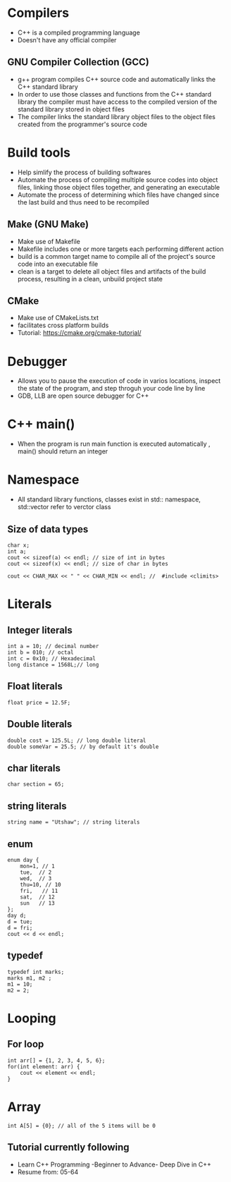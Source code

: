 # Compilers
- C++ is a compiled programming language
- Doesn't have any official compiler
## GNU Compiler Collection (GCC)
- g++ program compiles C++ source code and automatically links the C++ standard library
- In order to use those classes and functions from the C++ standard library the compiler must have access to the compiled version of the standard library stored in object files
- The compiler links the standard library object files to the object files created from the programmer's source code
# Build tools
- Help simlify the process of building softwares
- Automate the process of compiling multiple source codes into object files, linking those object files together, and generating an executable
- Automate the process of determining which files have changed since the last build and thus need to be recompiled
## Make (GNU Make)
- Make use of Makefile
- Makefile includes one or more targets each performing different action
- build is a common target name to compile all of the project's source code into an executable file
- clean is a target to delete all object files and artifacts of the build process, resulting in a clean, unbuild project state
## CMake
- Make use of CMakeLists.txt
- facilitates cross platform builds
- Tutorial: https://cmake.org/cmake-tutorial/

# Debugger
- Allows you to pause the execution of code in varios locations, inspect the state of the program, and step throguh your code line by line 
- GDB, LLB are open source debugger for C++

# C++ main()
- When the program is run main function is executed automatically , main() should return an integer


# Namespace
- All standard library functions, classes exist in std:: namespace, std::vector refer to verctor class 

## Size of data types
```
char x;
int a;
cout << sizeof(a) << endl; // size of int in bytes
cout << sizeof(x) << endl; // size of char in bytes

cout << CHAR_MAX << " " << CHAR_MIN << endl; //  #include <climits>

```

# Literals
## Integer literals
```
int a = 10; // decimal number
int b = 010; // octal
int c = 0x10; // Hexadecimal
long distance = 1568L;// long 
```
## Float literals
```
float price = 12.5F;
```

## Double literals
```
double cost = 125.5L; // long double literal
double someVar = 25.5; // by default it's double
```

## char literals
```
char section = 65;
```

## string literals
```
string name = "Utshaw"; // string literals
```

## enum
```
enum day {
    mon=1, // 1
    tue,  // 2
    wed,  // 3
    thu=10, // 10
    fri,   // 11
    sat,  // 12
    sun   // 13
};
day d;
d = tue;
d = fri;
cout << d << endl;
```
## typedef
```
typedef int marks;
marks m1, m2 ;
m1 = 10;
m2 = 2;
```
# Looping
## For loop
```
int arr[] = {1, 2, 3, 4, 5, 6};
for(int element: arr) {
    cout << element << endl;
}

```
# Array
```
int A[5] = {0}; // all of the 5 items will be 0
```

## Tutorial currently following

- Learn C++ Programming -Beginner to Advance- Deep Dive in C++<br>
- Resume from: 05-64